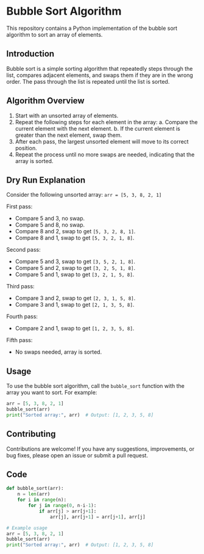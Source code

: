 # Bubble Sort Algorithm

This repository contains a Python implementation of the bubble sort algorithm to sort an array of elements.

## Introduction
Bubble sort is a simple sorting algorithm that repeatedly steps through the list, compares adjacent elements, and swaps them if they are in the wrong order. The pass through the list is repeated until the list is sorted.

## Algorithm Overview
1. Start with an unsorted array of elements.
2. Repeat the following steps for each element in the array:
   a. Compare the current element with the next element.
   b. If the current element is greater than the next element, swap them.
3. After each pass, the largest unsorted element will move to its correct position.
4. Repeat the process until no more swaps are needed, indicating that the array is sorted.

## Dry Run Explanation
Consider the following unsorted array: `arr = [5, 3, 8, 2, 1]`

First pass:
- Compare 5 and 3, no swap.
- Compare 5 and 8, no swap.
- Compare 8 and 2, swap to get `[5, 3, 2, 8, 1]`.
- Compare 8 and 1, swap to get `[5, 3, 2, 1, 8]`.

Second pass:
- Compare 5 and 3, swap to get `[3, 5, 2, 1, 8]`.
- Compare 5 and 2, swap to get `[3, 2, 5, 1, 8]`.
- Compare 5 and 1, swap to get `[3, 2, 1, 5, 8]`.

Third pass:
- Compare 3 and 2, swap to get `[2, 3, 1, 5, 8]`.
- Compare 3 and 1, swap to get `[2, 1, 3, 5, 8]`.

Fourth pass:
- Compare 2 and 1, swap to get `[1, 2, 3, 5, 8]`.

Fifth pass:
- No swaps needed, array is sorted.

## Usage
To use the bubble sort algorithm, call the `bubble_sort` function with the array you want to sort. For example:
```python
arr = [5, 3, 8, 2, 1]
bubble_sort(arr)
print("Sorted array:", arr)  # Output: [1, 2, 3, 5, 8]
```

## Contributing
Contributions are welcome! If you have any suggestions, improvements, or bug fixes, please open an issue or submit a pull request.

## Code
```python
def bubble_sort(arr):
    n = len(arr)
    for i in range(n):
        for j in range(0, n-i-1):
            if arr[j] > arr[j+1]:
                arr[j], arr[j+1] = arr[j+1], arr[j]

# Example usage
arr = [5, 3, 8, 2, 1]
bubble_sort(arr)
print("Sorted array:", arr)  # Output: [1, 2, 3, 5, 8]
```
